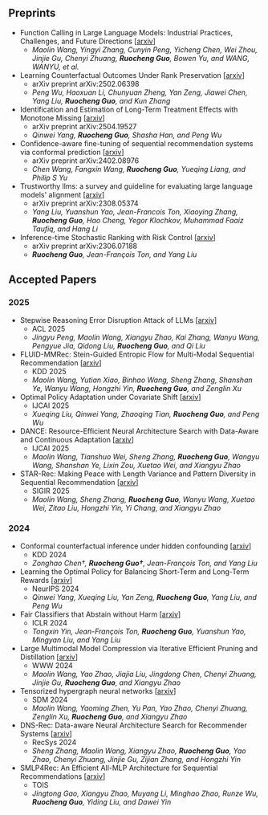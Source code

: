 ## Preprints
- Function Calling in Large Language Models: Industrial Practices, Challenges, and Future Directions [[arxiv](https://openreview.net/pdf?id=LNxVGPedFW)]
  - *Maolin Wang, Yingyi Zhang, Cunyin Peng, Yicheng Chen, Wei Zhou, Jinjie Gu, Chenyi Zhuang, **Ruocheng Guo**, Bowen Yu, and WANG, WANYU, et al.*
- Learning Counterfactual Outcomes Under Rank Preservation [[arxiv]()]
  - arXiv preprint arXiv:2502.06398
  - *Peng Wu, Haoxuan Li, Chunyuan Zheng, Yan Zeng, Jiawei Chen, Yang Liu, **Ruocheng Guo**, and Kun Zhang*
- Identification and Estimation of Long-Term Treatment Effects with Monotone Missing [[arxiv]()]
  - arXiv preprint arXiv:2504.19527
  - *Qinwei Yang, **Ruocheng Guo**, Shasha Han, and Peng Wu*
- Confidence-aware fine-tuning of sequential recommendation systems via conformal prediction [[arxiv]()]
  - arXiv preprint arXiv:2402.08976
  - *Chen Wang, Fangxin Wang, **Ruocheng Guo**, Yueqing Liang, and Philip S Yu*
- Trustworthy llms: a survey and guideline for evaluating large language models' alignment [[arxiv]()]
  - arXiv preprint arXiv:2308.05374
  - *Yang Liu, Yuanshun Yao, Jean-Francois Ton, Xiaoying Zhang, **Ruocheng Guo**, Hao Cheng, Yegor Klochkov, Muhammad Faaiz Taufiq, and Hang Li*
- Inference-time Stochastic Ranking with Risk Control [[arxiv]()]
  - arXiv preprint arXiv:2306.07188
  - ***Ruocheng Guo**, Jean-François Ton, and Yang Liu*

## Accepted Papers
### 2025
- Stepwise Reasoning Error Disruption Attack of LLMs [[arxiv](https://arxiv.org/abs/2412.11934)]
  - ACL 2025
  - *Jingyu Peng, Maolin Wang, Xiangyu Zhao, Kai Zhang, Wanyu Wang, Pengyue Jia, Qidong Liu, **Ruocheng Guo**, and Qi Liu*
- FLUID-MMRec: Stein-Guided Entropic Flow for Multi-Modal Sequential Recommendation [[arxiv]()]
  - KDD 2025
  - *Maolin Wang, Yutian Xiao, Binhao Wang, Sheng Zhang, Shanshan Ye, Wanyu Wang, Hongzhi Yin, **Ruocheng Guo**, and Zenglin Xu*
- Optimal Policy Adaptation under Covariate Shift [[arxiv]()]
  - IJCAI 2025
  - *Xueqing Liu, Qinwei Yang, Zhaoqing Tian, **Ruocheng Guo**, and Peng Wu*
- DANCE: Resource-Efficient Neural Architecture Search with Data-Aware and Continuous Adaptation [[arxiv]()]
  - IJCAI 2025
  - *Maolin Wang, Tianshuo Wei, Sheng Zhang, **Ruocheng Guo**, Wangyu Wang, Shanshan Ye, Lixin Zou, Xuetao Wei, and Xiangyu Zhao*
- STAR-Rec: Making Peace with Length Variance and Pattern Diversity in Sequential Recommendation [[arxiv]()]
  - SIGIR 2025
  - *Maolin Wang, Sheng Zhang, **Ruocheng Guo**, Wanyu Wang, Xuetao Wei, Zitao Liu, Hongzhi Yin, Yi Chang, and Xiangyu Zhao*

### 2024
- Conformal counterfactual inference under hidden confounding [[arxiv]()]
  - KDD 2024
  - *Zonghao Chen†, **Ruocheng Guo†**, Jean-François Ton, and Yang Liu*
- Learning the Optimal Policy for Balancing Short-Term and Long-Term Rewards [[arxiv]()]
  - NeurIPS 2024
  - *Qinwei Yang, Xueqing Liu, Yan Zeng, **Ruocheng Guo**, Yang Liu, and Peng Wu*
- Fair Classifiers that Abstain without Harm [[arxiv]()]
  - ICLR 2024
  - *Tongxin Yin, Jean-François Ton, **Ruocheng Guo**, Yuanshun Yao, Mingyan Liu, and Yang Liu*
- Large Multimodal Model Compression via Iterative Efficient Pruning and Distillation [[arxiv]()]
  - WWW 2024
  - *Maolin Wang, Yao Zhao, Jiajia Liu, Jingdong Chen, Chenyi Zhuang, Jinjie Gu, **Ruocheng Guo**, and Xiangyu Zhao*
- Tensorized hypergraph neural networks [[arxiv]()]
  - SDM 2024
  - *Maolin Wang, Yaoming Zhen, Yu Pan, Yao Zhao, Chenyi Zhuang, Zenglin Xu, **Ruocheng Guo**, and Xiangyu Zhao*
- DNS-Rec: Data-aware Neural Architecture Search for Recommender Systems [[arxiv]()]
  - RecSys 2024
  - *Sheng Zhang, Maolin Wang, Xiangyu Zhao, **Ruocheng Guo**, Yao Zhao, Chenyi Zhuang, Jinjie Gu, Zijian Zhang, and Hongzhi Yin*
- SMLP4Rec: An Efficient All-MLP Architecture for Sequential Recommendations [[arxiv]()]
  - TOIS
  - *Jingtong Gao, Xiangyu Zhao, Muyang Li, Minghao Zhao, Runze Wu, **Ruocheng Guo**, Yiding Liu, and Dawei Yin*
